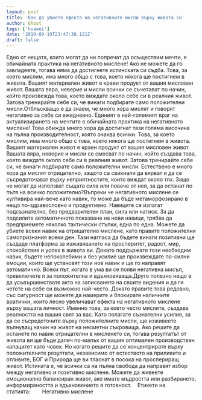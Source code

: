```yaml
---
layout: post
title: 'Как да убиете ефекта на негативните мисли върху живота си'
author: Ghost
tags: ['huawei']
date: '2019-09-19T23:47:38.121Z'
draft: false
---
```


Едно от нещата, които могат да ни попречат да осъществим мечти, е обичайната практика на негативното мислене! Ако не можете да го завладеете, тогава няма да достигнете истинската си съдба. Това, за което мислим, има много общо с това, което някога ще постигнем в живота. Вашият материален живот е краен продукт от вашия мисловен живот. Вашата вяра, неверие и мисли всички се съчетават по начин, който произвежда това, което виждате около себе си в реалния живот. Затова тренирайте себе си, че винаги подбирате само положителни мисли.Отблъскващо е да знаем, че много хора мислят и говорят негативно за себе си ежедневно. Единият е най-големият враг на актуализирането на мечтите е обичайната практика на негативното мислене! Това обижда много хора да достигнат тази голяма височина на пълна производителност, която очаква всички. Това, за което мислим, има много общо с това, което някога ще постигнем в живота. Вашият материален живот е краен продукт от вашия мисловен живот. Вашата вяра, неверие и мисли се смесват по начин, който създава това, което виждате около себе си в реалния живот. Затова тренирайте себе си, че винаги подбирате само положителни мисли. Естествено е много хора да мислят отрицателно, защото са свикнали да вярват и да се съсредоточават върху неприятностите, които виждат около тях. Защо не могат да използват същата сила или повече от нея, за да останат по пътя на всичко положително?Въпреки че негативното мислене се култивира най-вече като навик, то може да бъде метаморфозирано в нещо по-здравословно и продуктивно. Навиците се излагат подсъзнателно, без предварителен план, сила или натиск. За да подсилите автоматичното показване на нови навици, трябва да предприемете няколко тактически стъпки, една по една. Можете да убиете всеки навик на отрицателно мислене, като правите положителни самопризнания всеки ден. Тази нагласа да бъдете винаги позитивни ще създаде платформа за изживяването на просперитет, радост, мир, спокойствие и успех в живота ви. Докато поддържате този необходим навик, бъдете непоколебими и без усилие ще произвеждате по-силни емоции, които ще установят този нов навик и ще го направят автоматично. Всеки път, когато в ума ви се появи негативна мисъл, превключете я за положителна и вдъхновяваща.Друго полезно нещо е да усъвършенствате акта на записването на своите видения и да ги четете на себе си възможно най-често. Докато правите това редовно, със сигурност ще можете да намерите и блокирате наличните вратички, които лесно увеличават ефекта на негативното мислене върху вашата личност. Именно това, за което често мислите, създава реалността на вашия свят за вас. Като полагате съзнателни усилия, за да се съсредоточите върху положителните мисли, ще изживеете вълнуващ начин на живот на несметни съкровища. Ако решите да останете по навик отрицателни в мисленето си, тогава резултатът от живота ви ще бъде далеч по-малък от вашия оптимален производствен капацитет като човек. Но когато решите да се концентрирате върху положителните резултати, независимо от естеството на приливите и отливите, БОГ и Природа ще ви тласнат в посока на проспериращ живот. Истината е, че всички са на пълна свобода да направят избор между негативно и позитивно мислене. Можете да живеете емоционално балансиран живот, ако имате мъдростта или разбирането, информираността и вдъхновението в готовност.    Етикети на статията:        Негативно мислене
